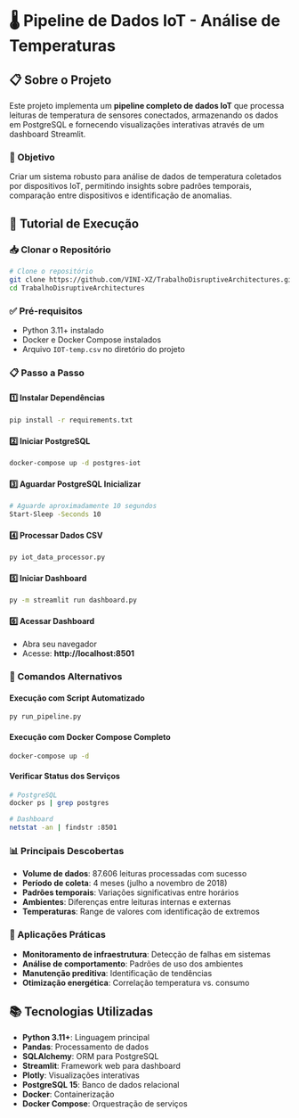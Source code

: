 # 🌡️ Pipeline de Dados IoT - Análise de Temperaturas

## 📋 Sobre o Projeto

Este projeto implementa um **pipeline completo de dados IoT** que processa leituras de temperatura de sensores conectados, armazenando os dados em PostgreSQL e fornecendo visualizações interativas através de um dashboard Streamlit.

### 🎯 Objetivo
Criar um sistema robusto para análise de dados de temperatura coletados por dispositivos IoT, permitindo insights sobre padrões temporais, comparação entre dispositivos e identificação de anomalias.

## 🚀 Tutorial de Execução

### 📥 **Clonar o Repositório**
```bash
# Clone o repositório
git clone https://github.com/VINI-XZ/TrabalhoDisruptiveArchitectures.git
cd TrabalhoDisruptiveArchitectures
```

### ✅ Pré-requisitos
- Python 3.11+ instalado
- Docker e Docker Compose instalados
- Arquivo `IOT-temp.csv` no diretório do projeto

### 📋 Passo a Passo

#### 1️⃣ **Instalar Dependências**
```bash
pip install -r requirements.txt
```

#### 2️⃣ **Iniciar PostgreSQL**
```bash
docker-compose up -d postgres-iot
```

#### 3️⃣ **Aguardar PostgreSQL Inicializar**
```bash
# Aguarde aproximadamente 10 segundos
Start-Sleep -Seconds 10
```

#### 4️⃣ **Processar Dados CSV**
```bash
py iot_data_processor.py
```

#### 5️⃣ **Iniciar Dashboard**
```bash
py -m streamlit run dashboard.py
```

#### 6️⃣ **Acessar Dashboard**
- Abra seu navegador
- Acesse: **http://localhost:8501**

### 🔧 Comandos Alternativos

#### **Execução com Script Automatizado**
```bash
py run_pipeline.py
```

#### **Execução com Docker Compose Completo**
```bash
docker-compose up -d
```

#### **Verificar Status dos Serviços**
```bash
# PostgreSQL
docker ps | grep postgres

# Dashboard
netstat -an | findstr :8501
```

### 📊 Principais Descobertas
- **Volume de dados**: 87.606 leituras processadas com sucesso
- **Período de coleta**: 4 meses (julho a novembro de 2018)
- **Padrões temporais**: Variações significativas entre horários
- **Ambientes**: Diferenças entre leituras internas e externas
- **Temperaturas**: Range de valores com identificação de extremos

### 🎯 Aplicações Práticas
- **Monitoramento de infraestrutura**: Detecção de falhas em sistemas
- **Análise de comportamento**: Padrões de uso dos ambientes
- **Manutenção preditiva**: Identificação de tendências
- **Otimização energética**: Correlação temperatura vs. consumo

## 📚 Tecnologias Utilizadas

- **Python 3.11+**: Linguagem principal
- **Pandas**: Processamento de dados
- **SQLAlchemy**: ORM para PostgreSQL
- **Streamlit**: Framework web para dashboard
- **Plotly**: Visualizações interativas
- **PostgreSQL 15**: Banco de dados relacional
- **Docker**: Containerização
- **Docker Compose**: Orquestração de serviços
